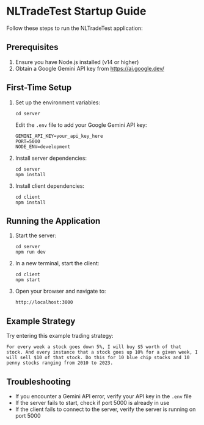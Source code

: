 # NLTradeTest Startup Guide

Follow these steps to run the NLTradeTest application:

## Prerequisites

1. Ensure you have Node.js installed (v14 or higher)
2. Obtain a Google Gemini API key from https://ai.google.dev/

## First-Time Setup

1. Set up the environment variables:
   ```
   cd server
   ```

   Edit the `.env` file to add your Google Gemini API key:
   ```
   GEMINI_API_KEY=your_api_key_here
   PORT=5000
   NODE_ENV=development
   ```

2. Install server dependencies:
   ```
   cd server
   npm install
   ```

3. Install client dependencies:
   ```
   cd client
   npm install
   ```

## Running the Application

1. Start the server:
   ```
   cd server
   npm run dev
   ```

2. In a new terminal, start the client:
   ```
   cd client
   npm start
   ```

3. Open your browser and navigate to:
   ```
   http://localhost:3000
   ```

## Example Strategy

Try entering this example trading strategy:

```
For every week a stock goes down 5%, I will buy $5 worth of that stock. And every instance that a stock goes up 10% for a given week, I will sell $10 of that stock. Do this for 10 blue chip stocks and 10 penny stocks ranging from 2010 to 2023.
```

## Troubleshooting

- If you encounter a Gemini API error, verify your API key in the `.env` file
- If the server fails to start, check if port 5000 is already in use
- If the client fails to connect to the server, verify the server is running on port 5000